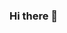### Hi there 👋

<!--
**rv0147/rv0147** is a ✨ _special_ ✨ repository because its `README.md` (this file) appears on your GitHub profile.

Here are some ideas to get you started:

- 🔭 I’m currently working on SRE, Kubernetes, Linux, Openstack ...
- 🌱 I’m currently learning on Kubernetes security, No code tools, Building Startups, Understanding Comics by Scott McCloud ...
<>- 👯 I’m looking to collaborate on ...
<>- 🤔 I’m looking for help with ...
- 💬 Ask me about DevOps, Cloud, IAC ...
<>- 📫 How to reach me: ...
- 😄 Pronouns: He/Him ...
- ⚡ Fun fact: Can do Head Stand...
-->
